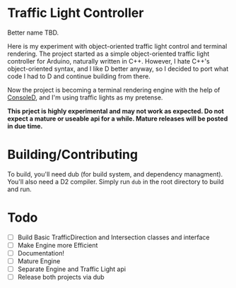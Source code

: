 # Traffic Light Controller
Better name TBD.

Here is my experiment with object-oriented traffic light control and terminal rendering. The project started as a simple object-oriented traffic light controller for Arduino, naturally written in C\++. However, I hate C\++'s object-oriented syntax, and I like D better anyway, so I decided to port what code I had to D and continue building from there.

Now the project is becoming a terminal rendering engine with the help of [ConsoleD](https://github.com/robik/ConsoleD), and I'm using traffic lights as my pretense.

**This prject is highly experimental and may not work as expected. Do not expect a mature or useable api for a while. Mature releases will be posted in due time.**

# Building/Contributing
To build, you'll need dub (for build system, and dependency managment). You'll also need a D2 compiler. Simply run ```dub``` in the root directory to build and run.

# Todo
- [ ] Build Basic TrafficDirection and Intersection classes and interface
- [ ] Make Engine more Efficient
- [ ] Documentation!
- [ ] Mature Engine
- [ ] Separate Engine and Traffic Light api
- [ ] Release both projects via dub
